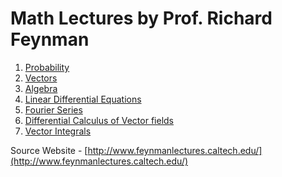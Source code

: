 # Math Lectures by Prof. Richard Feynman
  
1) [Probability](http://www.feynmanlectures.caltech.edu/I_06.html)
2) [Vectors](http://www.feynmanlectures.caltech.edu/I_11.html) 
3) [Algebra](http://www.feynmanlectures.caltech.edu/I_22.html)
4) [Linear Differential Equations](http://www.feynmanlectures.caltech.edu/I_25.html#Ch25-S1)
5) [Fourier Series](http://www.feynmanlectures.caltech.edu/I_50.html#Ch50-S2)
6) [Differential Calculus of Vector fields](http://www.feynmanlectures.caltech.edu/II_02.html)
7) [Vector Integrals](http://www.feynmanlectures.caltech.edu/II_03.html#Ch3-S1)  

Source Website - [http://www.feynmanlectures.caltech.edu/](http://www.feynmanlectures.caltech.edu/)